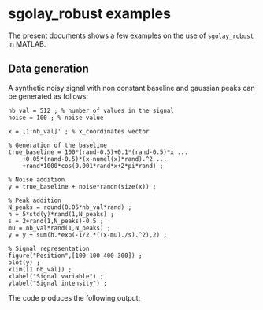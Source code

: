 # sgolay_robust examples

The present documents shows a few examples on the use of `sgolay_robust` in MATLAB.

## Data generation

A synthetic noisy signal with non constant baseline and gaussian peaks can be generated as follows:

    nb_val = 512 ; % number of values in the signal
    noise = 100 ; % noise value
    
    x = [1:nb_val]' ; % x_coordinates vector
    
    % Generation of the baseline
    true_baseline = 100*(rand-0.5)+0.1*(rand-0.5)*x ...
        +0.05*(rand-0.5)*(x-numel(x)*rand).^2 ...
        +rand*1000*cos(0.001*rand*x+2*pi*rand) ;
    
    % Noise addition
    y = true_baseline + noise*randn(size(x)) ;
    
    % Peak addition
    N_peaks = round(0.05*nb_val*rand) ;
    h = 5*std(y)*rand(1,N_peaks) ;
    s = 2+rand(1,N_peaks)-0.5 ;
    mu = nb_val*rand(1,N_peaks) ;
    y = y + sum(h.*exp(-1/2.*((x-mu)./s).^2),2) ;
    
    % Signal representation
    figure("Position",[100 100 400 300]) ;
    plot(y) ;
    xlim([1 nb_val]) ;
    xlabel("Signal variable") ;
    ylabel("Signal intensity") ;

The code produces the following output:
